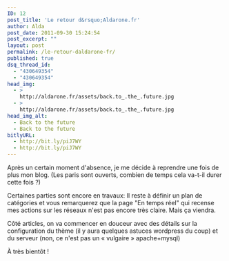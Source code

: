 ```yaml
---
ID: 12
post_title: 'Le retour d&rsquo;Aldarone.fr'
author: Alda
post_date: 2011-09-30 15:24:54
post_excerpt: ""
layout: post
permalink: /le-retour-daldarone-fr/
published: true
dsq_thread_id:
  - "430649354"
  - "430649354"
head_img:
  - >
    http://aldarone.fr/assets/back.to_.the_.future.jpg
  - >
    http://aldarone.fr/assets/back.to_.the_.future.jpg
head_img_alt:
  - Back to the future
  - Back to the future
bitlyURL:
  - http://bit.ly/piJ7WY
  - http://bit.ly/piJ7WY
---
```

Après un certain moment d'absence, je me décide à reprendre une fois de plus mon blog. (Les paris sont ouverts, combien de temps cela va-t-il durer cette fois ?)

Certaines parties sont encore en travaux: Il reste à définir un plan de catégories et vous remarquerez que la page "En temps réel" qui recense mes actions sur les réseaux n'est pas encore très claire. Mais ça viendra.

Côté articles, on va commencer en douceur avec des détails sur la configuration du thème (il y aura quelques astuces wordpress du coup) et du serveur (non, ce n'est pas un « vulgaire » apache+mysql)

À très bientôt !